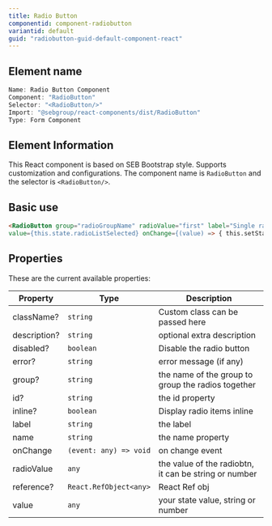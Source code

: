 ```yaml
---
title: Radio Button
componentid: component-radiobutton
variantid: default
guid: "radiobutton-guid-default-component-react"
---
```


## Element name

```javascript
Name: Radio Button Component
Component: "RadioButton"
Selector: "<RadioButton/>"
Import: "@sebgroup/react-components/dist/RadioButton"
Type: Form Component
```

## Element Information

This React component is based on SEB Bootstrap style. Supports customization and configurations. The component name is `RadioButton` and the selector is `<RadioButton/>`.

## Basic use

```html
<RadioButton group="radioGroupName" radioValue="first" label="Single radio - first value"
value={this.state.radioListSelected} onChange={(value) => { this.setState({ radioListSelected: value }) }} />
```

## Properties

These are the current available properties:

| Property     | Type                   | Description                                           |
| ------------ | ---------------------- | ----------------------------------------------------- |
| className?   | `string`               | Custom class can be passed here                       |
| description? | `string`               | optional extra description                            |
| disabled?    | `boolean`              | Disable the radio button                              |
| error?       | `string`               | error message (if any)                                |
| group?       | `string`               | the name of the group to group the radios together    |
| id?          | `string`               | the id property                                       |
| inline?      | `boolean`              | Display radio items inline                            |
| label        | `string`               | the label                                             |
| name         | `string`               | the name property                                     |
| onChange     | `(event: any) => void` | on change event                                       |
| radioValue   | `any`                  | the value of the radiobtn, it can be string or number |
| reference?   | `React.RefObject<any>` | React Ref obj                                         |
| value        | `any`                  | your state value, string or number                    |
